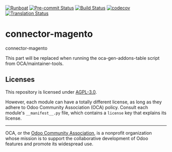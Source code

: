 
[![Runboat](https://img.shields.io/badge/runboat-Try%20me-875A7B.png)](https://runboat.odoo-community.org/builds?repo=OCA/connector-magento&target_branch=18.0)
[![Pre-commit Status](https://github.com/OCA/connector-magento/actions/workflows/pre-commit.yml/badge.svg?branch=18.0)](https://github.com/OCA/connector-magento/actions/workflows/pre-commit.yml?query=branch%3A18.0)
[![Build Status](https://github.com/OCA/connector-magento/actions/workflows/test.yml/badge.svg?branch=18.0)](https://github.com/OCA/connector-magento/actions/workflows/test.yml?query=branch%3A18.0)
[![codecov](https://codecov.io/gh/OCA/connector-magento/branch/18.0/graph/badge.svg)](https://codecov.io/gh/OCA/connector-magento)
[![Translation Status](https://translation.odoo-community.org/widgets/connector-magento-18-0/-/svg-badge.svg)](https://translation.odoo-community.org/engage/connector-magento-18-0/?utm_source=widget)

<!-- /!\ do not modify above this line -->

# connector-magento

connector-magento

<!-- /!\ do not modify below this line -->

<!-- prettier-ignore-start -->

[//]: # (addons)

This part will be replaced when running the oca-gen-addons-table script from OCA/maintainer-tools.

[//]: # (end addons)

<!-- prettier-ignore-end -->

## Licenses

This repository is licensed under [AGPL-3.0](LICENSE).

However, each module can have a totally different license, as long as they adhere to Odoo Community Association (OCA)
policy. Consult each module's `__manifest__.py` file, which contains a `license` key
that explains its license.

----
OCA, or the [Odoo Community Association](http://odoo-community.org/), is a nonprofit
organization whose mission is to support the collaborative development of Odoo features
and promote its widespread use.

